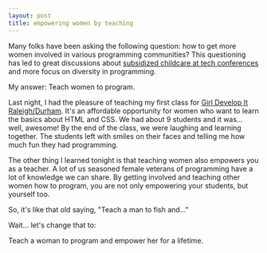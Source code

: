 ```yaml
---
layout: post
title: empowering women by teaching
---
```


Many folks have been asking the following question: how to get more women involved in various programming communities? This questioning has led to great discussions about [subsidized childcare at tech conferences](http://pycon.blogspot.com/2012/11/survey-subsidized-childcare-at-pycon.html) and more focus on diversity in programming.

My answer: Teach women to program.

Last night, I had the pleasure of teaching my first class for [Girl Develop It Raleigh/Durham](http://girldevelopit.com/chapters/raleigh-durham). It's an affordable opportunity for women who want to learn the basics about HTML and CSS. We had about 9 students and it was... well, awesome! By the end of the class, we were laughing and learning together. The students left with smiles on their faces and telling me how much fun they had programming.

The other thing I learned tonight is that teaching women also empowers you as a teacher. A lot of us seasoned female veterans of programming have a lot of knowledge we can share. By getting involved and teaching other women how to program, you are not only empowering your students, but yourself too.

So, it's like that old saying, "Teach a man to fish and..."

Wait... let's change that to:

Teach a woman to program and empower her for a lifetime.